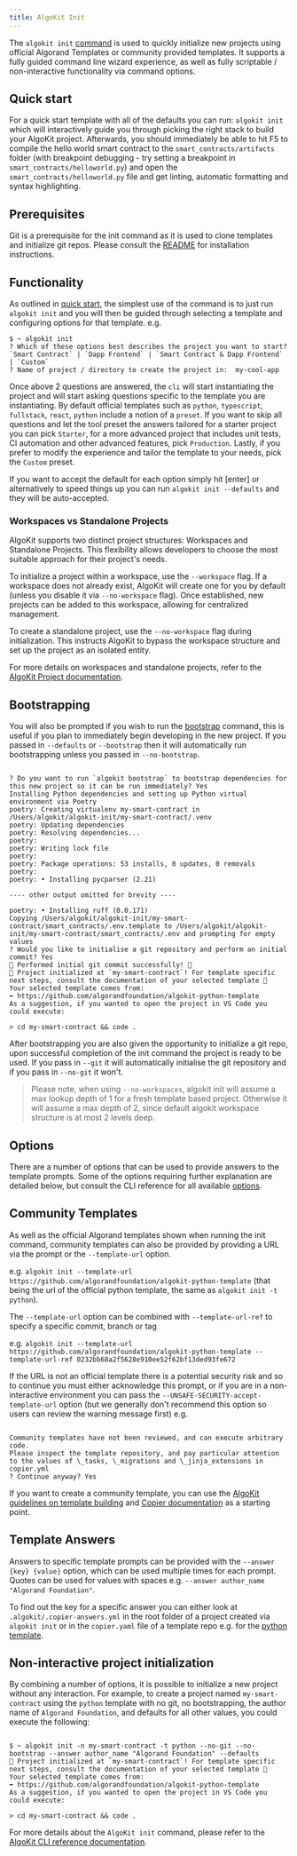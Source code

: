 ```yaml
---
title: AlgoKit Init
---
```


The `algokit init` [command](../cli/index#init) is used to quickly initialize new projects using official Algorand Templates or community provided templates. It supports a fully guided command line wizard experience, as well as fully scriptable / non-interactive functionality via command options.

## Quick start

For a quick start template with all of the defaults you can run: `algokit init` which will interactively guide you through picking the right stack to build your AlgoKit project. Afterwards, you should immediately be able to hit F5 to compile the hello world smart contract to the `smart_contracts/artifacts` folder (with breakpoint debugging - try setting a breakpoint in `smart_contracts/helloworld.py`) and open the `smart_contracts/helloworld.py` file and get linting, automatic formatting and syntax highlighting.

## Prerequisites

Git is a prerequisite for the init command as it is used to clone templates and initialize git repos. Please consult the [README](../../README#prerequisites) for installation instructions.

## Functionality

As outlined in [quick start](#quick-start), the simplest use of the command is to just run `algokit init` and you will then be guided through selecting a template and configuring options for that template. e.g.

```
$ ~ algokit init
? Which of these options best describes the project you want to start? `Smart Contract` | `Dapp Frontend` | `Smart Contract & Dapp Frontend` | `Custom`
? Name of project / directory to create the project in:  my-cool-app
```

Once above 2 questions are answered, the `cli` will start instantiating the project and will start asking questions specific to the template you are instantiating. By default official templates such as `python`, `typescript`, `fullstack`, `react`, `python` include a notion of a `preset`. If you want to skip all questions and let the tool preset the answers tailored for a starter project you can pick `Starter`, for a more advanced project that includes unit tests, CI automation and other advanced features, pick `Production`. Lastly, if you prefer to modify the experience and tailor the template to your needs, pick the `Custom` preset.

If you want to accept the default for each option simply hit [enter] or alternatively to speed things up you can run `algokit init --defaults` and they will be auto-accepted.

### Workspaces vs Standalone Projects

AlgoKit supports two distinct project structures: Workspaces and Standalone Projects. This flexibility allows developers to choose the most suitable approach for their project's needs.

To initialize a project within a workspace, use the `--workspace` flag. If a workspace does not already exist, AlgoKit will create one for you by default (unless you disable it via `--no-workspace` flag). Once established, new projects can be added to this workspace, allowing for centralized management.

To create a standalone project, use the `--no-workspace` flag during initialization. This instructs AlgoKit to bypass the workspace structure and set up the project as an isolated entity.

For more details on workspaces and standalone projects, refer to the [AlgoKit Project documentation](./project#workspaces-vs-standalone-projects).

## Bootstrapping

You will also be prompted if you wish to run the [bootstrap](../cli/index#bootstrap) command, this is useful if you plan to immediately begin developing in the new project. If you passed in `--defaults` or `--bootstrap` then it will automatically run bootstrapping unless you passed in `--no-bootstrap`.

```

? Do you want to run `algokit bootstrap` to bootstrap dependencies for this new project so it can be run immediately? Yes
Installing Python dependencies and setting up Python virtual environment via Poetry
poetry: Creating virtualenv my-smart-contract in /Users/algokit/algokit-init/my-smart-contract/.venv
poetry: Updating dependencies
poetry: Resolving dependencies...
poetry:
poetry: Writing lock file
poetry:
poetry: Package operations: 53 installs, 0 updates, 0 removals
poetry:
poetry: • Installing pycparser (2.21)

---- other output omitted for brevity ----

poetry: • Installing ruff (0.0.171)
Copying /Users/algokit/algokit-init/my-smart-contract/smart_contracts/.env.template to /Users/algokit/algokit-init/my-smart-contract/smart_contracts/.env and prompting for empty values
? Would you like to initialise a git repository and perform an initial commit? Yes
🎉 Performed initial git commit successfully! 🎉
🙌 Project initialized at `my-smart-contract`! For template specific next steps, consult the documentation of your selected template 🧐
Your selected template comes from:
➡️ https://github.com/algorandfoundation/algokit-python-template
As a suggestion, if you wanted to open the project in VS Code you could execute:

> cd my-smart-contract && code .

```

After bootstrapping you are also given the opportunity to initialize a git repo, upon successful completion of the init command the project is ready to be used. If you pass in `--git` it will automatically initialise the git repository and if you pass in `--no-git` it won't.

> Please note, when using `--no-workspaces`, algokit init will assume a max lookup depth of 1 for a fresh template based project. Otherwise it will assume a max depth of 2, since default algokit workspace structure is at most 2 levels deep.

## Options

There are a number of options that can be used to provide answers to the template prompts. Some of the options requiring further explanation are detailed below, but consult the CLI reference for all available [options](../cli/index#init).

## Community Templates

As well as the official Algorand templates shown when running the init command, community templates can also be provided by providing a URL via the prompt or the `--template-url` option.

e.g. `algokit init --template-url https://github.com/algorandfoundation/algokit-python-template` (that being the url of the official python template, the same as `algokit init -t python`).

The `--template-url` option can be combined with `--template-url-ref` to specify a specific commit, branch or tag

e.g. `algokit init --template-url https://github.com/algorandfoundation/algokit-python-template --template-url-ref 0232bb68a2f5628e910ee52f62bf13ded93fe672`

If the URL is not an official template there is a potential security risk and so to continue you must either acknowledge this prompt, or if you are in a non-interactive environment you can pass the `--UNSAFE-SECURITY-accept-template-url` option (but we generally don't recommend this option so users can review the warning message first) e.g.

```

Community templates have not been reviewed, and can execute arbitrary code.
Please inspect the template repository, and pay particular attention to the values of \_tasks, \_migrations and \_jinja_extensions in copier.yml
? Continue anyway? Yes

```

If you want to create a community template, you can use the [AlgoKit guidelines on template building](https://github.com/algorandfoundation/algokit-cli/blob/main/docs/tutorials/algokit-template#creating-algokit-templates) and [Copier documentation](https://copier.readthedocs.io/en/stable/) as a starting point.

## Template Answers

Answers to specific template prompts can be provided with the `--answer {key} {value}` option, which can be used multiple times for each prompt. Quotes can be used for values with spaces e.g. `--answer author_name "Algorand Foundation"`.

To find out the key for a specific answer you can either look at `.algokit/.copier-answers.yml` in the root folder of a project created via `algokit init` or in the `copier.yaml` file of a template repo e.g. for the [python template](https://github.com/algorandfoundation/algokit-python-template/blob/main/copier.yaml).

## Non-interactive project initialization

By combining a number of options, it is possible to initialize a new project without any interaction. For example, to create a project named `my-smart-contract` using the `python` template with no git, no bootstrapping, the author name of `Algorand Foundation`, and defaults for all other values, you could execute the following:

```

$ ~ algokit init -n my-smart-contract -t python --no-git --no-bootstrap --answer author_name "Algorand Foundation" --defaults
🙌 Project initialized at `my-smart-contract`! For template specific next steps, consult the documentation of your selected template 🧐
Your selected template comes from:
➡️ https://github.com/algorandfoundation/algokit-python-template
As a suggestion, if you wanted to open the project in VS Code you could execute:

> cd my-smart-contract && code .

```

For more details about the `AlgoKit init` command, please refer to the [AlgoKit CLI reference documentation](../cli/index#init).
